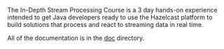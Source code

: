 The In-Depth Stream Processing Course is a 3 day hands-on experience intended to get Java developers ready to use the Hazelcast platform to build solutions that process and react to streaming data in real time.   

All of the documentation is in the [doc](doc) directory.